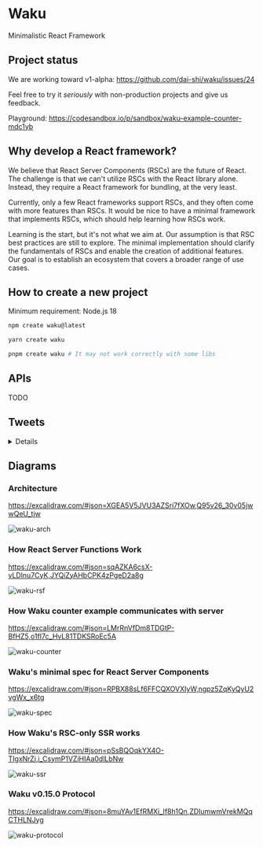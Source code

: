 # Waku

Minimalistic React Framework

## Project status

We are working toward v1-alpha: https://github.com/dai-shi/waku/issues/24

Feel free to try it _seriously_ with non-production projects and give us feedback.

Playground: https://codesandbox.io/p/sandbox/waku-example-counter-mdc1yb

## Why develop a React framework?

We believe that React Server Components (RSCs) are the future of React.
The challenge is that we can't utilize RSCs with the React library alone.
Instead, they require a React framework for bundling, at the very least.

Currently, only a few React frameworks support RSCs, and
they often come with more features than RSCs.
It would be nice to have a minimal framework that implements RSCs,
which should help learning how RSCs work.

Learning is the start, but it's not what we aim at.
Our assumption is that RSC best practices are still to explore.
The minimal implementation should clarify the fundamentals of RSCs
and enable the creation of additional features.
Our goal is to establish an ecosystem that covers a broader range of use cases.

## How to create a new project

Minimum requirement: Node.js 18

```bash
npm create waku@latest
```

```bash
yarn create waku
```

```bash
pnpm create waku # It may not work correctly with some libs
```

## APIs

TODO

## Tweets

<details>

- https://twitter.com/dai_shi/status/1631668890861441024
- https://twitter.com/dai_shi/status/1631989295866347520
- https://twitter.com/dai_shi/status/1632005473401716736
- https://twitter.com/dai_shi/status/1632168346354593792
- https://twitter.com/dai_shi/status/1632729614450823169
- https://twitter.com/dai_shi/status/1632749501416087552
- https://twitter.com/dai_shi/status/1633262538862530561
- https://twitter.com/dai_shi/status/1633301007391424518
- https://twitter.com/dai_shi/status/1633821215206035460
- https://twitter.com/dai_shi/status/1633824588152074240
- https://twitter.com/dai_shi/status/1633826855282434048
- https://twitter.com/dai_shi/status/1634210639831867392
- https://twitter.com/dai_shi/status/1634212827706654723
- https://twitter.com/dai_shi/status/1635142924928434177
- https://twitter.com/dai_shi/status/1635149324383559681
- https://twitter.com/dai_shi/status/1635437958185766913
- https://twitter.com/dai_shi/status/1636744180902014981
- https://twitter.com/dai_shi/status/1636745339624624132
- https://twitter.com/dai_shi/status/1636746632900534273
- https://twitter.com/dai_shi/status/1637635196458778627
- https://twitter.com/dai_shi/status/1637768216817840129
- https://twitter.com/dai_shi/status/1638910110448902145
- https://twitter.com/dai_shi/status/1639858260114300931
- https://twitter.com/dai_shi/status/1640358907540537344
- https://twitter.com/dai_shi/status/1642463300314333184
- https://twitter.com/dai_shi/status/1643224085755998210
- https://twitter.com/dai_shi/status/1647132330543419392
- https://twitter.com/dai_shi/status/1654755487391559680
- https://twitter.com/dai_shi/status/1660306318140542976
- https://twitter.com/dai_shi/status/1660537733201248257
- https://twitter.com/dai_shi/status/1660660331528728578
- https://twitter.com/dai_shi/status/1661727138746339328
- https://twitter.com/dai_shi/status/1664286329763684353
- https://twitter.com/dai_shi/status/1664989534889861123
- https://twitter.com/dai_shi/status/1667545252654366721
- https://twitter.com/dai_shi/status/1670650381762961408
- https://twitter.com/dai_shi/status/1671161795061628930
- https://twitter.com/dai_shi/status/1676793637282394112
- https://twitter.com/dai_shi/status/1684928419220578304
- https://twitter.com/dai_shi/status/1701220824412528721
- https://twitter.com/dai_shi/status/1701518886972293289

</details>

## Diagrams

### Architecture

https://excalidraw.com/#json=XGEA5V5JVU3AZSri7fXOw,Q95v26_30v05jwwQeU_tjw

![waku-arch](https://github.com/dai-shi/waku/assets/490574/482c60ba-3a92-45ba-b7cc-9a077110ce44)

### How React Server Functions Work

https://excalidraw.com/#json=sqAZKA6csX-vLDlnu7CyK,JYQiZyAHbCPK4zPgeD2a8g

![waku-rsf](https://github.com/dai-shi/waku/assets/490574/22874733-20ff-4096-8702-e1fe1166dfd2)

### How Waku counter example communicates with server

https://excalidraw.com/#json=LMrRnVfDm8TDGtP-BfHZ5,o1fI7c_HvL81TDKSRoEc5A

![waku-counter](https://github.com/dai-shi/waku/assets/490574/ca5685c6-a5b2-434a-89bd-272c0d87e935)

### Waku's minimal spec for React Server Components

https://excalidraw.com/#json=RPBX88sLf6FFCQXOVXIyW,ngpz5ZqKyQyU2vgWx_x6tg

![waku-spec](https://github.com/dai-shi/waku/assets/490574/0dd50285-c443-4668-a7d6-fbd6952b0d76)

### How Waku's RSC-only SSR works

https://excalidraw.com/#json=pSsBQOqkYX4O-TIgxNrZj,i_CsymP1VZiHIAa0dlLbNw

![waku-ssr](https://github.com/dai-shi/waku/assets/490574/84629e46-518a-4ab1-946a-8a31c80db879)

### Waku v0.15.0 Protocol

https://excalidraw.com/#json=8muYAv1EfRMXi_If8h1Qn,ZDIumwmVrekMQqCTHLNJyg

![waku-protocol](https://github.com/dai-shi/waku/assets/490574/6fac50e3-7890-447b-ac90-8aa7d6f1ac1b)
